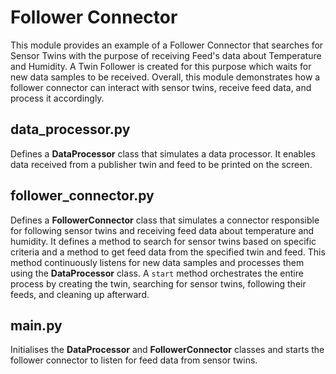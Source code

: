 # Follower Connector

This module provides an example of a Follower Connector that searches for Sensor Twins with the purpose of receiving Feed's data about Temperature and Humidity. A Twin Follower is created for this purpose which waits for new data samples to be received. Overall, this module demonstrates how a follower connector can interact with sensor twins, receive feed data, and process it accordingly.

## data_processor.py

Defines a **DataProcessor** class that simulates a data processor. It enables data received from a publisher twin and feed to be printed on the screen.

## follower_connector.py

Defines a **FollowerConnector** class that simulates a connector responsible for following sensor twins and receiving feed data about temperature and humidity. It defines a method to search for sensor twins based on specific criteria and a method to get feed data from the specified twin and feed. This method continuously listens for new data samples and processes them using the **DataProcessor** class. A `start` method orchestrates the entire process by creating the twin, searching for sensor twins, following their feeds, and cleaning up afterward.

## main.py

Initialises the **DataProcessor** and **FollowerConnector** classes and starts the follower connector to listen for feed data from sensor twins.

